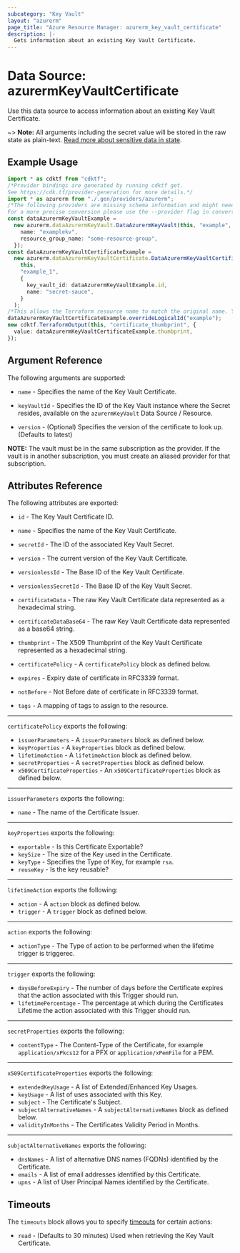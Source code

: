 ```yaml
---
subcategory: "Key Vault"
layout: "azurerm"
page_title: "Azure Resource Manager: azurerm_key_vault_certificate"
description: |-
  Gets information about an existing Key Vault Certificate.
---
```


# Data Source: azurermKeyVaultCertificate

Use this data source to access information about an existing Key Vault Certificate.

\~> **Note:** All arguments including the secret value will be stored in the raw state as plain-text.
[Read more about sensitive data in state](/docs/state/sensitive-data.html).

## Example Usage

```typescript
import * as cdktf from "cdktf";
/*Provider bindings are generated by running cdktf get.
See https://cdk.tf/provider-generation for more details.*/
import * as azurerm from "./.gen/providers/azurerm";
/*The following providers are missing schema information and might need manual adjustments to synthesize correctly: azurerm.
For a more precise conversion please use the --provider flag in convert.*/
const dataAzurermKeyVaultExample =
  new azurerm.dataAzurermKeyVault.DataAzurermKeyVault(this, "example", {
    name: "examplekv",
    resource_group_name: "some-resource-group",
  });
const dataAzurermKeyVaultCertificateExample =
  new azurerm.dataAzurermKeyVaultCertificate.DataAzurermKeyVaultCertificate(
    this,
    "example_1",
    {
      key_vault_id: dataAzurermKeyVaultExample.id,
      name: "secret-sauce",
    }
  );
/*This allows the Terraform resource name to match the original name. You can remove the call if you don't need them to match.*/
dataAzurermKeyVaultCertificateExample.overrideLogicalId("example");
new cdktf.TerraformOutput(this, "certificate_thumbprint", {
  value: dataAzurermKeyVaultCertificateExample.thumbprint,
});

```

## Argument Reference

The following arguments are supported:

*   `name` - Specifies the name of the Key Vault Certificate.

*   `keyVaultId` - Specifies the ID of the Key Vault instance where the Secret resides, available on the `azurermKeyVault` Data Source / Resource.

*   `version` - (Optional) Specifies the version of the certificate to look up.  (Defaults to latest)

**NOTE:** The vault must be in the same subscription as the provider. If the vault is in another subscription, you must create an aliased provider for that subscription.

## Attributes Reference

The following attributes are exported:

*   `id` - The Key Vault Certificate ID.

*   `name` - Specifies the name of the Key Vault Certificate.

*   `secretId` - The ID of the associated Key Vault Secret.

*   `version` - The current version of the Key Vault Certificate.

*   `versionlessId` - The Base ID of the Key Vault Certificate.

*   `versionlessSecretId` - The Base ID of the Key Vault Secret.

*   `certificateData` - The raw Key Vault Certificate data represented as a hexadecimal string.

*   `certificateDataBase64` - The raw Key Vault Certificate data represented as a base64 string.

*   `thumbprint` - The X509 Thumbprint of the Key Vault Certificate represented as a hexadecimal string.

*   `certificatePolicy` - A `certificatePolicy` block as defined below.

*   `expires` - Expiry date of certificate in RFC3339 format.

*   `notBefore` - Not Before date of certificate in RFC3339 format.

*   `tags` - A mapping of tags to assign to the resource.

***

`certificatePolicy` exports the following:

* `issuerParameters` - A `issuerParameters` block as defined below.
* `keyProperties` - A `keyProperties` block as defined below.
* `lifetimeAction` - A `lifetimeAction` block as defined below.
* `secretProperties` - A `secretProperties` block as defined below.
* `x509CertificateProperties` - An `x509CertificateProperties` block as defined below.

***

`issuerParameters` exports the following:

* `name` - The name of the Certificate Issuer.

***

`keyProperties` exports the following:

* `exportable` - Is this Certificate Exportable?
* `keySize` - The size of the Key used in the Certificate.
* `keyType` - Specifies the Type of Key, for example `rsa`.
* `reuseKey` - Is the key reusable?

***

`lifetimeAction` exports the following:

* `action` - A `action` block as defined below.
* `trigger` - A `trigger` block as defined below.

***

`action` exports the following:

* `actionType` - The Type of action to be performed when the lifetime trigger is triggerec.

***

`trigger` exports the following:

* `daysBeforeExpiry` - The number of days before the Certificate expires that the action associated with this Trigger should run.
* `lifetimePercentage` - The percentage at which during the Certificates Lifetime the action associated with this Trigger should run.

***

`secretProperties` exports the following:

* `contentType` - The Content-Type of the Certificate, for example `application/xPkcs12` for a PFX or `application/xPemFile` for a PEM.

***

`x509CertificateProperties` exports the following:

* `extendedKeyUsage` - A list of Extended/Enhanced Key Usages.
* `keyUsage` - A list of uses associated with this Key.
* `subject` - The Certificate's Subject.
* `subjectAlternativeNames` - A `subjectAlternativeNames` block as defined below.
* `validityInMonths` - The Certificates Validity Period in Months.

***

`subjectAlternativeNames` exports the following:

* `dnsNames` - A list of alternative DNS names (FQDNs) identified by the Certificate.
* `emails` - A list of email addresses identified by this Certificate.
* `upns` - A list of User Principal Names identified by the Certificate.

## Timeouts

The `timeouts` block allows you to specify [timeouts](https://www.terraform.io/language/resources/syntax#operation-timeouts) for certain actions:

* `read` - (Defaults to 30 minutes) Used when retrieving the Key Vault Certificate.
